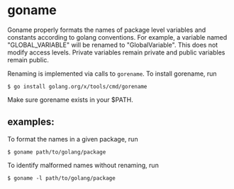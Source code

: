 # goname

Goname properly formats the names of package level variables and constants according to golang conventions. For example, a variable named "GLOBAL_VARIABLE" will be renamed to "GlobalVariable". This does not modify access levels. Private variables remain private and public variables remain public.

Renaming is implemented via calls to `gorename`. To install gorename, run 
```
$ go install golang.org/x/tools/cmd/gorename
```

Make sure gorename exists in your $PATH.

## examples:

To format the names in a given package, run
```
$ goname path/to/golang/package
```

To identify malformed names without renaming, run
```
$ goname -l path/to/golang/package
```

